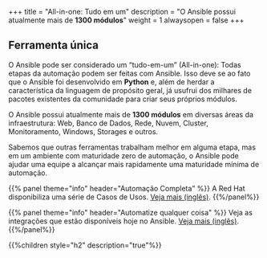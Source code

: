 +++
title = "All-in-one: Tudo em um"
description = "O Ansible possui atualmente mais de **1300 módulos**"
weight = 1
alwaysopen = false
+++

## Ferramenta única

O Ansible pode ser considerado um “tudo-em-um” (All-in-one): Todas etapas da automação podem ser feitas com Ansible. Isso deve se ao fato que o Ansible foi desenvolvido em **Python** e, além de herdar a característica da linguagem de propósito geral, já usufrui dos milhares de pacotes existentes da comunidade para criar seus próprios módulos.

O Ansible possui atualmente mais de **1300 módulos** em diversas áreas da infraestrutura: Web, Banco de Dados, Rede, Nuvem, Cluster, Monitoramento, Windows, Storages e outros.

Sabemos que outras ferramentas trabalham melhor em alguma etapa, mas em um ambiente com maturidade zero de automação, o Ansible pode ajudar uma equipe a alcançar mais rapidamente uma maturidade mínima de automação.

{{% panel theme="info" header="Automação Completa" %}}
A Red Hat disponibiliza uma série de Casos de Usos. [Veja mais (inglês)](https://www.ansible.com/use-cases-overview). {{%/panel%}}

{{% panel theme="info" header="Automatize qualquer coisa" %}}
Veja as integrações que estão disponíveis hoje no Ansible. [Veja mais (inglês)](https://www.ansible.com/integrations-overview). {{%/panel%}}


{{%children style="h2" description="true"%}}
